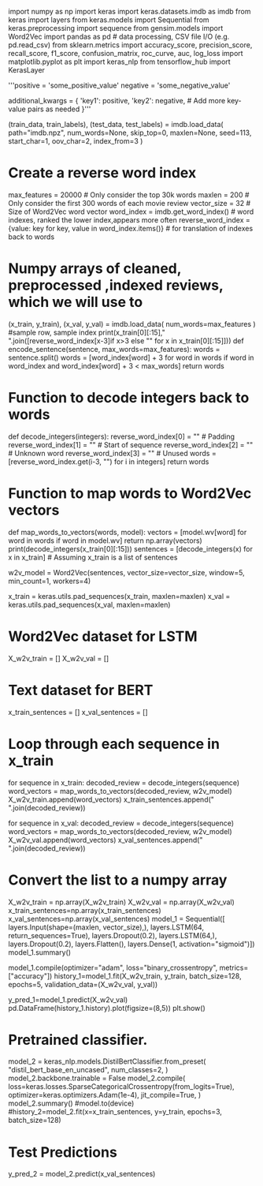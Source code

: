 import numpy as np
import keras
import keras.datasets.imdb as imdb
from keras import layers
from keras.models import Sequential
from keras.preprocessing import sequence
from gensim.models import Word2Vec
import pandas as pd # data processing, CSV file I/O (e.g. pd.read_csv)
from sklearn.metrics import accuracy_score, precision_score, recall_score, f1_score, confusion_matrix, roc_curve, auc, log_loss
import matplotlib.pyplot as plt
import keras_nlp
from tensorflow_hub import KerasLayer

'''positive = 'some_positive_value'
negative = 'some_negative_value'

additional_kwargs = {
    'key1': positive,
    'key2': negative,
    # Add more key-value pairs as needed
}'''

(train_data, train_labels), (test_data, test_labels) = imdb.load_data(
    path="imdb.npz",
    num_words=None,
    skip_top=0,
    maxlen=None,
    seed=113,
    start_char=1,
    oov_char=2,
    index_from=3
)

# Create a reverse word index
max_features = 20000  # Only consider the top 30k words
maxlen = 200  # Only consider the first 300 words of each movie review
vector_size = 32 # Size of Word2Vec word vector
word_index = imdb.get_word_index() # word indexes, ranked the lower index,appears more often 
reverse_word_index = {value: key for key, value in word_index.items()} # for translation of indexes back to words
# Numpy arrays of cleaned, preprocessed ,indexed reviews, which we will use to
(x_train, y_train), (x_val, y_val) = imdb.load_data(
    num_words=max_features
)
#sample row, sample index
print(x_train[0][:15]," ".join([reverse_word_index[x-3]if x>3 else "" for x in x_train[0][:15]]))
def encode_sentence(sentence, max_words=max_features):
    words = sentence.split()
    words = [word_index[word] + 3 for word in words if word in word_index and word_index[word] + 3 < max_words]
    return words

# Function to decode integers back to words
def decode_integers(integers):
    reverse_word_index[0] = "<PAD>"  # Padding
    reverse_word_index[1] = "<START>"  # Start of sequence
    reverse_word_index[2] = "<UNKNOWN>"  # Unknown word
    reverse_word_index[3] = "<UNUSED>"  # Unused
    words = [reverse_word_index.get(i-3, "<UNKNOWN>") for i in integers]
    return words

# Function to map words to Word2Vec vectors
def map_words_to_vectors(words, model):
    vectors = [model.wv[word] for word in words if word in model.wv]
    return np.array(vectors)
print(decode_integers(x_train[0][:15]))
sentences = [decode_integers(x) for x in x_train]  # Assuming x_train is a list of sentences

w2v_model = Word2Vec(sentences, vector_size=vector_size, window=5, min_count=1, workers=4)

x_train = keras.utils.pad_sequences(x_train, maxlen=maxlen)
x_val = keras.utils.pad_sequences(x_val, maxlen=maxlen)
# Word2Vec dataset for LSTM
X_w2v_train = []
X_w2v_val = []
# Text dataset for BERT
x_train_sentences = []
x_val_sentences = []

# Loop through each sequence in x_train
for sequence in x_train:
    decoded_review = decode_integers(sequence)
    word_vectors = map_words_to_vectors(decoded_review, w2v_model)
    X_w2v_train.append(word_vectors)
    x_train_sentences.append(" ".join(decoded_review))

for sequence in x_val:
    decoded_review = decode_integers(sequence)
    word_vectors = map_words_to_vectors(decoded_review, w2v_model)
    X_w2v_val.append(word_vectors)
    x_val_sentences.append(" ".join(decoded_review))
    
# Convert the list to a numpy array
X_w2v_train = np.array(X_w2v_train)
X_w2v_val = np.array(X_w2v_val)
x_train_sentences=np.array(x_train_sentences)
x_val_sentences=np.array(x_val_sentences)
model_1 = Sequential([
    layers.Input(shape=(maxlen, vector_size),),
    layers.LSTM(64, return_sequences=True),
    layers.Dropout(0.2),
    layers.LSTM(64,),
    layers.Dropout(0.2),
    layers.Flatten(),
    layers.Dense(1, activation="sigmoid")])
model_1.summary()

model_1.compile(optimizer="adam", loss="binary_crossentropy", metrics=["accuracy"])
history_1=model_1.fit(X_w2v_train, y_train, batch_size=128, epochs=5, validation_data=(X_w2v_val, y_val))

y_pred_1=model_1.predict(X_w2v_val)
pd.DataFrame(history_1.history).plot(figsize=(8,5))
plt.show()
# Pretrained classifier.
model_2 = keras_nlp.models.DistilBertClassifier.from_preset(
    "distil_bert_base_en_uncased",
    num_classes=2,
)
model_2.backbone.trainable = False
model_2.compile(
    loss=keras.losses.SparseCategoricalCrossentropy(from_logits=True),
    optimizer=keras.optimizers.Adam(1e-4),
    jit_compile=True,
)
model_2.summary()
#model.to(device)
#history_2=model_2.fit(x=x_train_sentences, y=y_train, epochs=3, batch_size=128)
# Test Predictions
y_pred_2 = model_2.predict(x_val_sentences)
